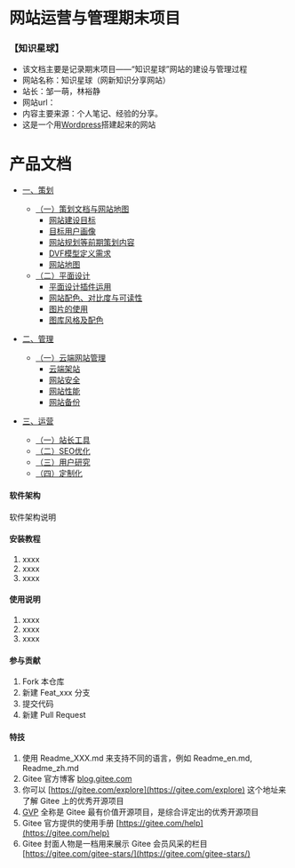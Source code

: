 # 网站运营与管理期末项目

### 【知识星球】
- 该文档主要是记录期末项目——“知识星球”网站的建设与管理过程
- 网站名称：知识星球（网新知识分享网站）
- 站长：邹一萌，林裕静
- 网站url：
- 内容主要来源：个人笔记、经验的分享。
- 这是一个用[Wordpress](https://cn.wordpress.org/)搭建起来的网站

# 产品文档
- [一、策划](#策划)
    - [（一）策划文档与网站地图](#策划文档与网站地图)
        - [网站建设目标](#网站建设目标)
        - [目标用户画像](#目标用户画像)
        - [网站规划等前期策划内容](#网站规划等前期策划内容)
        - [DVF模型定义需求](#DVF模型定义需求)
        - [网站地图](#网站地图) 
    - [（二）平面设计](#平面设计)
        - [平面设计插件运用](#平面设计插件运用)
        - [网站配色、对比度与可读性](#网站配色、对比度与可读性)
        - [图片的使用](#图片的使用)
        - [图库风格及配色](#图库风格及配色)

- [二、管理](#管理)
    - [（一）云端网站管理](#云端网站管理)
        - [云端架站](#云端架站)
        - [网站安全](#网站安全)
        - [网站性能](#网站性能)
        - [网站备份](#网站备份)

- [三、运营](#运营)
    - [（一）站长工具](#站长工具)    
    - [（二）SEO优化](#SEO优化)
    - [（三）用户研究](#用户研究)
    - [（四）定制化](#定制化)

#### 软件架构
软件架构说明


#### 安装教程

1.  xxxx
2.  xxxx
3.  xxxx

#### 使用说明

1.  xxxx
2.  xxxx
3.  xxxx

#### 参与贡献

1.  Fork 本仓库
2.  新建 Feat_xxx 分支
3.  提交代码
4.  新建 Pull Request


#### 特技

1.  使用 Readme\_XXX.md 来支持不同的语言，例如 Readme\_en.md, Readme\_zh.md
2.  Gitee 官方博客 [blog.gitee.com](https://blog.gitee.com)
3.  你可以 [https://gitee.com/explore](https://gitee.com/explore) 这个地址来了解 Gitee 上的优秀开源项目
4.  [GVP](https://gitee.com/gvp) 全称是 Gitee 最有价值开源项目，是综合评定出的优秀开源项目
5.  Gitee 官方提供的使用手册 [https://gitee.com/help](https://gitee.com/help)
6.  Gitee 封面人物是一档用来展示 Gitee 会员风采的栏目 [https://gitee.com/gitee-stars/](https://gitee.com/gitee-stars/)
